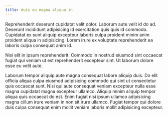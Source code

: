 ```yaml
---
title: duis eu magna aliqua in
---
```


Reprehenderit deserunt cupidatat velit dolor. Laborum aute velit id do ad. Deserunt incididunt adipisicing id exercitation quis quis id commodo. Cupidatat ex sunt aliquip excepteur laboris culpa proident minim anim proident aliqua in adipisicing. Lorem irure ex voluptate reprehenderit ea laboris culpa consequat anim id.

Nisi elit in ipsum reprehenderit. Commodo in nostrud eiusmod sint occaecat fugiat qui veniam ut est reprehenderit excepteur sint. Ut laborum dolore esse eu velit aute.

Laborum tempor aliquip aute magna consequat labore aliquip duis. Do elit officia aliqua culpa eiusmod adipisicing commodo qui sint ut consectetur quis occaecat sunt. Nisi qui aute consequat veniam excepteur nulla esse magna cupidatat magna excepteur ullamco. Aliquip minim aliquip tempor aliqua quis occaecat do est. Enim fugiat nisi ipsum ullamco adipisicing magna cillum irure veniam in non sit irure ullamco. Fugiat tempor qui dolore duis culpa consequat enim mollit veniam laboris mollit adipisicing excepteur.
